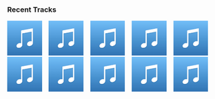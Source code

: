 ### Recent Tracks
[<img src='https://github.com/atfinke/atfinke/blob/master/placeholder.jpeg?raw=true' width='16%' height='16%' alt='Let It Go'>](https://www.last.fm/music/disney%2bpeaceful%2bpiano/_/let%2bit%2bgo)&nbsp;&nbsp;&nbsp;&nbsp;[<img src='https://github.com/atfinke/atfinke/blob/master/placeholder.jpeg?raw=true' width='16%' height='16%' alt='Breaking Free'>](https://www.last.fm/music/disney%2bpeaceful%2bpiano/_/breaking%2bfree)&nbsp;&nbsp;&nbsp;&nbsp;[<img src='https://github.com/atfinke/atfinke/blob/master/placeholder.jpeg?raw=true' width='16%' height='16%' alt='Evermore'>](https://www.last.fm/music/disney%2bpeaceful%2bpiano/_/evermore)&nbsp;&nbsp;&nbsp;&nbsp;[<img src='https://github.com/atfinke/atfinke/blob/master/placeholder.jpeg?raw=true' width='16%' height='16%' alt='Sallys Song'>](https://www.last.fm/music/disney%2bpeaceful%2bpiano/_/sally%2527s%2bsong)&nbsp;&nbsp;&nbsp;&nbsp;[<img src='https://github.com/atfinke/atfinke/blob/master/placeholder.jpeg?raw=true' width='16%' height='16%' alt='I See the Light'>](https://www.last.fm/music/disney%2bpeaceful%2bpiano/_/i%2bsee%2bthe%2blight)&nbsp;&nbsp;&nbsp;&nbsp;<br>[<img src='https://github.com/atfinke/atfinke/blob/master/placeholder.jpeg?raw=true' width='16%' height='16%' alt='When She Loved Me'>](https://www.last.fm/music/disney%2bpeaceful%2bpiano/_/when%2bshe%2bloved%2bme)&nbsp;&nbsp;&nbsp;&nbsp;[<img src='https://github.com/atfinke/atfinke/blob/master/placeholder.jpeg?raw=true' width='16%' height='16%' alt='Reflection'>](https://www.last.fm/music/disney%2bpeaceful%2bpiano/_/reflection)&nbsp;&nbsp;&nbsp;&nbsp;[<img src='https://github.com/atfinke/atfinke/blob/master/placeholder.jpeg?raw=true' width='16%' height='16%' alt='How Does A Moment Last Forever'>](https://www.last.fm/music/disney%2bpeaceful%2bpiano/_/how%2bdoes%2ba%2bmoment%2blast%2bforever)&nbsp;&nbsp;&nbsp;&nbsp;[<img src='https://github.com/atfinke/atfinke/blob/master/placeholder.jpeg?raw=true' width='16%' height='16%' alt='The Second Star to the Right'>](https://www.last.fm/music/disney%2bpeaceful%2bpiano/_/the%2bsecond%2bstar%2bto%2bthe%2bright)&nbsp;&nbsp;&nbsp;&nbsp;[<img src='https://github.com/atfinke/atfinke/blob/master/placeholder.jpeg?raw=true' width='16%' height='16%' alt='All Is Found'>](https://www.last.fm/music/disney%2bpeaceful%2bpiano/_/all%2bis%2bfound)&nbsp;&nbsp;&nbsp;&nbsp;<br>